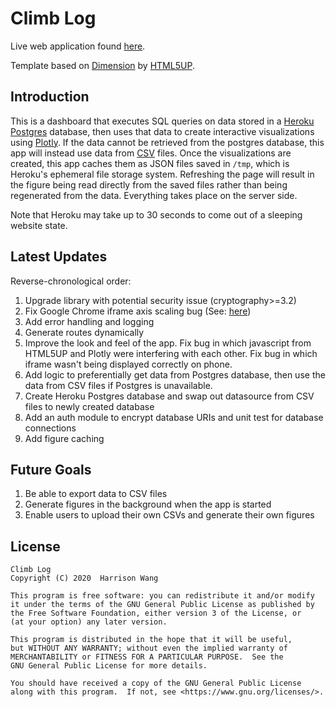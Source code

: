 # Climb Log

Live web application found [here](https://harrisonized-climbing-app.herokuapp.com/).

Template based on [Dimension](https://html5up.net/dimension) by [HTML5UP](https://html5up.net).



## Introduction

This is a dashboard that executes SQL queries on data stored in a [Heroku Postgres](https://devcenter.heroku.com/articles/heroku-postgresql) database, then uses that data to create interactive visualizations using [Plotly](https://plotly.com/python/). If the data cannot be retrieved from the postgres database, this app will instead use data from [CSV](https://github.com/harrisonized/harrisonized-climbing-app/tree/master/data) files. Once the visualizations are created, this app caches them as JSON files saved in `/tmp`, which is Heroku's ephemeral file storage system. Refreshing the page will result in the figure being read directly from the saved files rather than being regenerated from the data. Everything takes place on the server side.

Note that Heroku may take up to 30 seconds to come out of a sleeping website state.



## Latest Updates

Reverse-chronological order:

1. Upgrade library with potential security issue (cryptography>=3.2)
2. Fix Google Chrome iframe axis scaling bug (See: [here](https://community.plotly.com/t/cant-show-heatmap-inside-div-error-something-went-wrong-with-axis-scaling/30616))
3. Add error handling and logging
4. Generate routes dynamically
5. Improve the look and feel of the app. Fix bug in which javascript from HTML5UP and Plotly were interfering with each other. Fix bug in which iframe wasn't being displayed correctly on phone.
6. Add logic to preferentially get data from Postgres database, then use the data from CSV files if Postgres is unavailable.
7. Create Heroku Postgres database and swap out datasource from CSV files to newly created database
8. Add an auth module to encrypt database URIs and unit test for database connections
9. Add figure caching



## Future Goals

1. Be able to export data to CSV files
2. Generate figures in the background when the app is started
3. Enable users to upload their own CSVs and generate their own figures



## License

    Climb Log
    Copyright (C) 2020  Harrison Wang
    
    This program is free software: you can redistribute it and/or modify
    it under the terms of the GNU General Public License as published by
    the Free Software Foundation, either version 3 of the License, or
    (at your option) any later version.
    
    This program is distributed in the hope that it will be useful,
    but WITHOUT ANY WARRANTY; without even the implied warranty of
    MERCHANTABILITY or FITNESS FOR A PARTICULAR PURPOSE.  See the
    GNU General Public License for more details.
    
    You should have received a copy of the GNU General Public License
    along with this program.  If not, see <https://www.gnu.org/licenses/>.